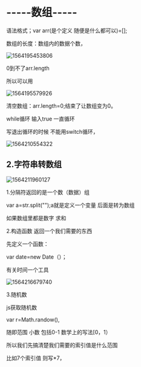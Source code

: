 # -----数组-----

语法格式；var arr(是个定义 随便是什么都可以)=[];

数组的长度：数组内的数据个数，



![1564195453806](C:\Users\HP\AppData\Roaming\Typora\typora-user-images\1564195453806.png)

0到不了arr.length 

所以可以用

![1564195579926](C:\Users\HP\AppData\Roaming\Typora\typora-user-images\1564195579926.png)



清空数组：arr.length=0;结束了让数组变为0。

while循环 输入true 一直循环

写退出循环的时候  不能用switch循环，

![1564210554322](C:\Users\HP\AppData\Roaming\Typora\typora-user-images\1564210554322.png)	

## 2.字符串转数组

![1564211960127](C:\Users\HP\AppData\Roaming\Typora\typora-user-images\1564211960127.png)

1.分隔符返回的是一个数（数据）组

var a=str.split("");a就是定义一个变量  后面是转为数组

如果数组里都是数字 求和

2.构造函数 返回一个我们需要的东西

先定义一个函数：

var date=new Date（）；

有关时间一个工具

![1564216679740](C:\Users\HP\AppData\Roaming\Typora\typora-user-images\1564216679740.png)

3.随机数

js获取随机数

var r=Math.randow(),

随即范围 小数 包括0-1 数学上的写法[0，1）

所以我们先搞清楚我们需要的索引值是什么范围

比如7个索引值 则写*7，